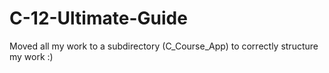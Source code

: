 # C-12-Ultimate-Guide


Moved all my work to a subdirectory (C_Course_App) to correctly 
structure my work :)